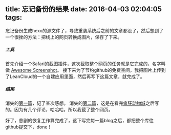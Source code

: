 title: 忘记备份的结果
date: 2016-04-03 02:04:05
tags:
---
忘记备份生成hexo的源文件了，导致重装系统后之前的文章都没了，然后想到了一个很挫的方法：把线上的网页转换成图片，保存了下来。
<!--more-->

##### 工具
首先介绍一个Safari的截图插件，这次截取整个网页的任务就是它完成的，名字叫做 [Awesome Screenshot](https://safari-extensions.apple.com/details/?id=com.diigo.safari.awesomescreenshot-5DXNM3K2CT)。
接下来为了节约github的免费空间，我把图片上传到了LeanCloud的一个自建应用里面，然后再写下这篇文章，就完成了。

##### 结果
消失的[第一篇](http://ac-wdxn9gtr.clouddn.com/b42429503f806510.找到一个更信服的注释理由和一个更好的注释方式)，记了某次感想。
消失的[第二篇](http://ac-wdxn9gtr.clouddn.com/560fcd41025fdf75.让世界更美好)，这是在看完[疯狂动物城](https://movie.douban.com/subject/25662329/)之后写的。因为有几个评论，哈哈哈，所以我截了整个网页。

好了，悲剧的恢复工作算完成了，这下写完每一篇blog之后，都把整个库往github提交下，done！